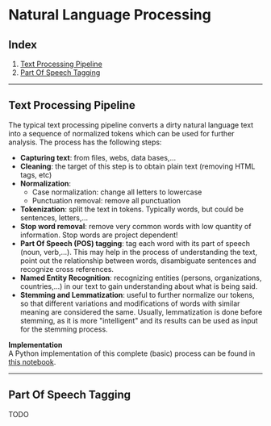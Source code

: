 # Natural Language Processing

## Index
1. [Text Processing Pipeline](#text-processing-pipeline)
1. [Part Of Speech Tagging](#part-of-speech-tagging)

---

## Text Processing Pipeline

The typical text processing pipeline converts a dirty natural language text into a sequence of normalized tokens which can be used for further analysis. The process has the following steps:
- **Capturing text**: from files, webs, data bases,...
- **Cleaning**: the target of this step is to obtain plain text (removing HTML tags, etc)
- **Normalization**:
  + Case normalization: change all letters to lowercase
  + Punctuation removal: remove all punctuation
- **Tokenization**: split the text in tokens. Typically words, but could be sentences, letters,...
- **Stop word removal**: remove very common words with low quantity of information. Stop words are project dependent!
- **Part Of Speech (POS) tagging**: tag each word with its part of speech (noun, verb,...). This may help in the process of understanding the text, point out the relationship between words, disambiguate sentences and recognize cross references.
- **Named Entity Recognition**: recognizing entities (persons, organizations, countries,...) in our text to gain understanding about what is being said.
- **Stemming and Lemmatization**: useful to further normalize our tokens, so that different variations and modifications of words with similar meaning are considered the same. Usually, lemmatization is done before stemming, as it is more "intelligent" and its results can be used as input for the stemming process.

**Implementation**  
A Python implementation of this complete (basic) process can be found in [this notebook](text_processing.ipynb).

---

## Part Of Speech Tagging
TODO
